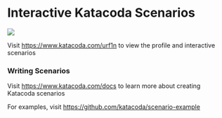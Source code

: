 # Interactive Katacoda Scenarios

[![](http://shields.katacoda.com/katacoda/urf1n/count.svg)](https://www.katacoda.com/urf1n "Get your profile on Katacoda.com")

Visit https://www.katacoda.com/urf1n to view the profile and interactive scenarios

### Writing Scenarios
Visit https://www.katacoda.com/docs to learn more about creating Katacoda scenarios

For examples, visit https://github.com/katacoda/scenario-example
